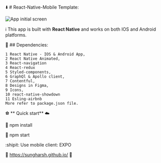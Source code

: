 :arrow_down: # React-Native-Mobile Template:

![App initial screen](https://p50.f0.n0.cdn.getcloudapp.com/items/RBuqjpGw/screenImage.PNG?v=aaaa7a6efdb54c4b01eb9e397045e2c4)

:information_source: This app is built with **React Native** and works on both IOS and Android platforms.

:file_folder: ## Dependencies:

```
1 React Native - IOS & Android App,
2 React Native Animated,
3 React-navigation
4 React-redux
5 Styled-components,
6 GraphQl & Apollo client,
7 Contentful,
8 Designs in Figma,
9 Icons,
10 react-native-showdown
11 Esling-airbnb
More refer to package.json file.

```

:soccer: ** Quick start** :cloud:

:ship: npm install

:rocket: npm start

:shipit: Use mobile client: EXPO

:link: https://sungharsh.github.io/ :link:
